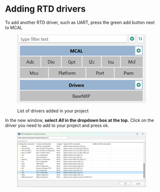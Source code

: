 # Adding RTD drivers

To add another RTD driver, such as UART, press the green add button next to MCAL

<figure><img src="../../.gitbook/assets/image (36).png" alt=""><figcaption><p>List of drivers added in your project</p></figcaption></figure>

In the new window, **select **_**All**_** in the dropdown box at the top.** Click on the driver you need to add to your project and press ok.

<figure><img src="../../.gitbook/assets/image (37).png" alt=""><figcaption></figcaption></figure>
